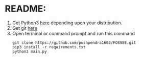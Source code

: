 # README:
1.  Get Python3 [here](https://www.python.org/downloads/) depending upon your distribution.
2.  Get git [here](https://git-scm.com/downloads)
3.  Open terminal or command prompt and run this command
    ```
    git clone https://github.com/pushpendra1603/FOSSEE.git
    pip3 install -r requirements.txt
    python3 main.py
    ```